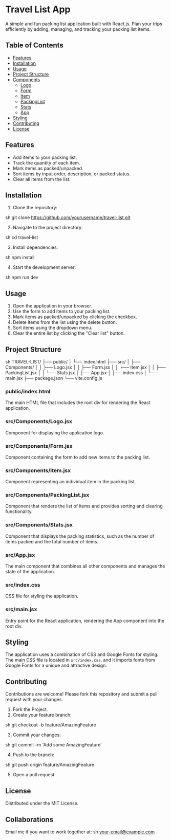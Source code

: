 # Travel List App

A simple and fun packing list application built with React.js. Plan your trips efficiently by adding, managing, and tracking your packing list items.

## Table of Contents

- [Features](#features)
- [Installation](#installation)
- [Usage](#usage)
- [Project Structure](#project-structure)
- [Components](#components)
  - [Logo](#logo)
  - [Form](#form)
  - [Item](#item)
  - [PackingList](#packinglist)
  - [Stats](#stats)
  - [App](#app)
- [Styling](#styling)
- [Contributing](#contributing)
- [License](#license)

## Features

- Add items to your packing list.
- Track the quantity of each item.
- Mark items as packed/unpacked.
- Sort items by input order, description, or packed status.
- Clear all items from the list.

## Installation

1. Clone the repository:

sh
git clone https://github.com/yourusername/travel-list.git

2. Navigate to the project directory:

sh
cd travel-list

3. Install dependencies:

sh
npm install

4. Start the development server:

sh
npm run dev

## Usage

1. Open the application in your browser.
2. Use the form to add items to your packing list.
3. Mark items as packed/unpacked by clicking the checkbox.
4. Delete items from the list using the delete button.
5. Sort items using the dropdown menu.
6. Clear the entire list by clicking the "Clear list" button.

## Project Structure

sh
TRAVEL-LIST/
├── public/
│   └── index.html
├── src/
│   ├── Components/
│   │   ├── Logo.jsx
│   │   ├── Form.jsx
│   │   ├── Item.jsx
│   │   ├── PackingList.jsx
│   │   └── Stats.jsx
│   ├── App.jsx
│   ├── index.css
│   └── main.jsx
├── package.json
└── vite.config.js

### public/index.html

The main HTML file that includes the root div for rendering the React application.

### src/Components/Logo.jsx

Component for displaying the application logo.

### src/Components/Form.jsx

Component containing the form to add new items to the packing list.

### src/Components/Item.jsx

Component representing an individual item in the packing list.

### src/Components/PackingList.jsx

Component that renders the list of items and provides sorting and clearing functionality.

### src/Components/Stats.jsx

Component that displays the packing statistics, such as the number of items packed and the total number of items.

### src/App.jsx

The main component that combines all other components and manages the state of the application.

### src/index.css

CSS file for styling the application.

### src/main.jsx

Entry point for the React application, rendering the App component into the root div.

## Styling

The application uses a combination of CSS and Google Fonts for styling. The main CSS file is located in `src/index.css`, and it imports fonts from Google Fonts for a unique and attractive design.

## Contributing

Contributions are welcome! Please fork this repository and submit a pull request with your changes.

1. Fork the Project.
2. Create your feature branch:

sh
git checkout -b feature/AmazingFeature

3. Commit your changes:

sh
git commit -m 'Add some AmazingFeature'

4. Push to the branch:

sh
git push origin feature/AmazingFeature

5. Open a pull request.

## License

Distributed under the MIT License.

## Collaborations

Email me if you want to work together at:
sh
your-email@example.com

